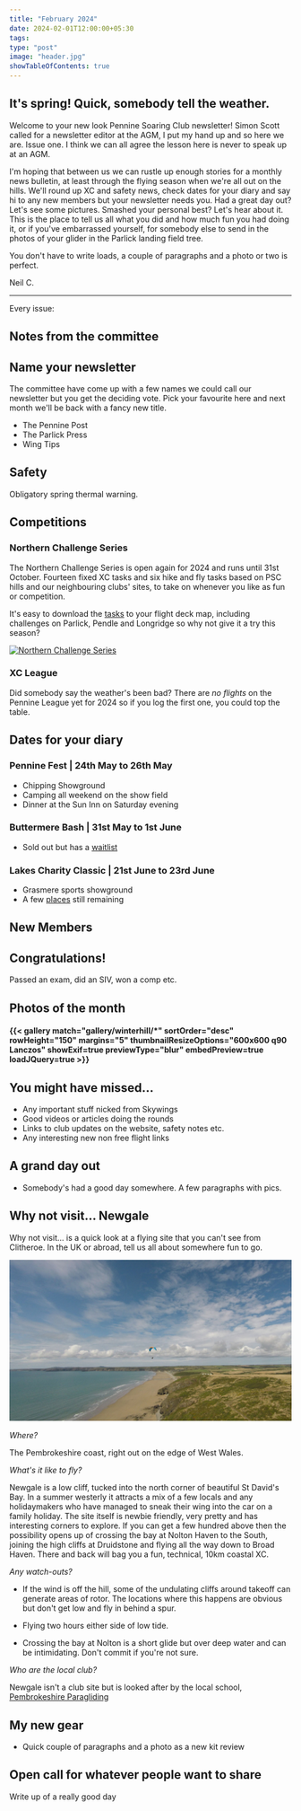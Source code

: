 ```yaml
---
title: "February 2024"
date: 2024-02-01T12:00:00+05:30
tags: 
type: "post"
image: "header.jpg"
showTableOfContents: true
---
```


## It's spring! Quick, somebody tell the weather.

Welcome to your new look Pennine Soaring Club newsletter! Simon Scott called for a newsletter editor at the AGM, I put my hand up and so here we are. Issue one. I think we can all agree the lesson here is never to speak up at an AGM.

I'm hoping that between us we can rustle up enough stories for a monthly news bulletin, at least through the flying season when we're all out on the hills. We'll round up XC and safety news, check dates for your diary and say hi to any new members but your newsletter needs you. Had a great day out? Let's see some pictures. Smashed your personal best? Let's hear about it. This is the place to tell us all what you did and how much fun you had doing it, or if you've embarrassed yourself, for somebody else to send in the photos of your glider in the Parlick landing field tree.

You don't have to write loads, a couple of paragraphs and a photo or two is perfect.

Neil C.

---

Every issue:

## Notes from the committee

## Name your newsletter

The committee have come up with a few names we could call our newsletter but you get the deciding vote. Pick your favourite here and next month we'll be back with a fancy new title.

- The Pennine Post
- The Parlick Press
- Wing Tips

## Safety

Obligatory spring thermal warning.

## Competitions

### Northern Challenge Series

The Northern Challenge Series is open again for 2024 and runs until 31st October. Fourteen fixed XC tasks and six hike and fly tasks based on PSC hills and our neighbouring clubs' sites, to take on whenever you like as fun or competition.

It's easy to download the [tasks](https://www.xcmap.net/index.php?c=Northern%20Challenge%20Trophy&y=2024) to your flight deck map, including challenges on Parlick, Pendle and Longridge so why not give it a try this season?

[![Northern Challenge Series](https://www.xcflight.com/s/cc_images/cache_83561507.jpg?t=1700681134])](https://www.xcflight.com/northern-challenge-series-2024/)

### XC League

Did somebody say the weather's been bad? There are _no flights_ on the Pennine League yet for 2024 so if you log the first one, you could top the table.

## Dates for your diary

### Pennine Fest | 24th May to 26th May
- Chipping Showground
- Camping all weekend on the show field
- Dinner at the Sun Inn on Saturday evening

### Buttermere Bash | 31st May to 1st June
- Sold out but has a [waitlist](https://www.tickettailor.com/events/airventures/1107651)

### Lakes Charity Classic | 21st June to 23rd June
- Grasmere sports showground
- A few [places](https://www.cumbriasoaringclub.co.uk/lcc/CSC_LCCMain.php) still remaining

## New Members

## Congratulations!

Passed an exam, did an SIV, won a comp etc.

## Photos of the month

#### {{< gallery match="gallery/winterhill/*" sortOrder="desc" rowHeight="150" margins="5" thumbnailResizeOptions="600x600 q90 Lanczos" showExif=true previewType="blur" embedPreview=true loadJQuery=true >}}

## You might have missed...

- Any important stuff nicked from Skywings
- Good videos or articles doing the rounds
- Links to club updates on the website, safety notes etc.
- Any interesting new non free flight links

## A grand day out

- Somebody's had a good day somewhere. A few paragraphs with pics.

## Why not visit... Newgale

Why not visit... is a quick look at a flying site that you can't see from Clitheroe. In the UK or abroad, tell us all about somewhere fun to go.

![Newgale](gallery/newgale.jpg)

_Where?_

The Pembrokeshire coast, right out on the edge of West Wales.

_What's it like to fly?_

Newgale is a low cliff, tucked into the north corner of beautiful St David's Bay. In a summer westerly it attracts a mix of a few locals and any holidaymakers who have managed to sneak their wing into the car on a family holiday. The site itself is newbie friendly, very pretty and has interesting corners to explore. If you can get a few hundred above then the possibility opens up of crossing the bay at Nolton Haven to the South, joining the high cliffs at Druidstone and flying all the way down to Broad Haven. There and back will bag you a fun, technical, 10km coastal XC.

_Any watch-outs?_

- If the wind is off the hill, some of the undulating cliffs around takeoff can generate areas of rotor. The locations where this happens are obvious but don't get low and fly in behind a spur.

- Flying two hours either side of low tide.

- Crossing the bay at Nolton is a short glide but over deep water and can be intimidating. Don't commit if you're not sure.

_Who are the local club?_

Newgale isn't a club site but is looked after by the local school, [Pembrokeshire Paragliding](http://www.pembrokeshireparagliding.com)

## My new gear

- Quick couple of paragraphs and a photo as a new kit review

## Open call for whatever people want to share

Write up of a really good day
